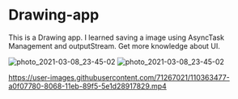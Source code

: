 # Drawing-app
This is a Drawing app. I learned saving a image using AsyncTask Management and  outputStream. Get more knowledge about UI. 


![photo_2021-03-08_23-45-02](https://user-images.githubusercontent.com/71267021/110363423-8e763e00-8068-11eb-8ab5-d8f097d7b849.jpg)
![photo_2021-03-08_23-45-02](https://user-images.githubusercontent.com/71267021/110363455-9afa9680-8068-11eb-989c-e96f59969802.jpg)

https://user-images.githubusercontent.com/71267021/110363477-a0f07780-8068-11eb-89f5-5e1d28917829.mp4

